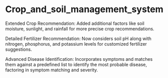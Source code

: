 # Crop_and_soil_management_system

Extended Crop Recommendation: Added additional factors like soil moisture, sunlight, and rainfall for more precise crop recommendations.


Detailed Fertilizer Recommendation: Now considers soil pH along with nitrogen, phosphorus, and potassium levels for customized fertilizer suggestions.


Advanced Disease Identification: Incorporates symptoms and matches them against a predefined list to identify the most probable disease, factoring in symptom matching and severity.
